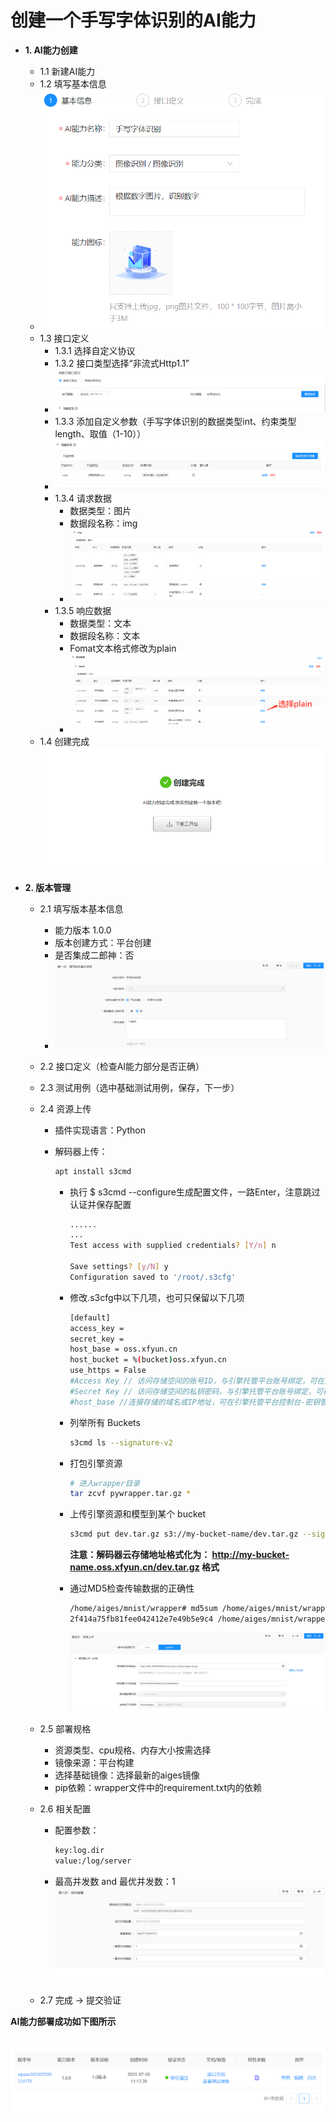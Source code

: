 # 创建一个手写字体识别的AI能力

- **1. AI能力创建**
  - 1.1 新建AI能力
  - 1.2 填写基本信息
  - ![Image text](https://github.com/Jonyzqw/aiges_demo/blob/main/mnist/figure/基本信息.png)
  - 1.3 接口定义
    - 1.3.1 选择自定义协议
    - 1.3.2 接口类型选择“非流式Http1.1”
    - ![Image text](https://github.com/Jonyzqw/aiges_demo/blob/main/mnist/figure/接口定义.png)
    - 1.3.3 添加自定义参数（手写字体识别的数据类型int、约束类型length、取值（1-10））
    - ![Image text](https://github.com/Jonyzqw/aiges_demo/blob/main/mnist/figure/功能定义.png)
    - 1.3.4 请求数据
      - 数据类型：图片
      - 数据段名称：img
      - ![Image text](https://github.com/Jonyzqw/aiges_demo/blob/main/mnist/figure/请求数据.png)
    - 1.3.5 响应数据
      - 数据类型：文本
      - 数据段名称：文本
      - Fomat文本格式修改为plain
      - ![Image text](https://github.com/Jonyzqw/aiges_demo/blob/main/mnist/figure/响应数据.png)
  - 1.4 创建完成
  ![Image text](https://github.com/Jonyzqw/aiges_demo/blob/main/mnist/figure/创建完成.png)
- **2. 版本管理**

  - 2.1 填写版本基本信息

    - 能力版本 1.0.0
    - 版本创建方式：平台创建
    - 是否集成二郎神：否
    - ![Image text](https://github.com/Jonyzqw/aiges_demo/blob/main/mnist/figure/基本信息1.png)

  - 2.2 接口定义（检查AI能力部分是否正确）

  - 2.3 测试用例（选中基础测试用例，保存，下一步）

  - 2.4 资源上传

    - 插件实现语言：Python

    - 解码器上传：

      ```bash
      apt install s3cmd
      ```

      - 执行 $ s3cmd --configure生成配置文件，一路Enter，注意跳过认证并保存配置

        ```bash
        ......
        ...
        Test access with supplied credentials? [Y/n] n
        
        Save settings? [y/N] y
        Configuration saved to '/root/.s3cfg'
        ```

        

      - 修改.s3cfg中以下几项，也可只保留以下几项

        ```bash
        [default]
        access_key =           
        secret_key = 
        host_base = oss.xfyun.cn
        host_bucket = %(bucket)oss.xfyun.cn
        use_https = False
        #Access Key // 访问存储空间的账号ID，与引擎托管平台账号绑定，可在控制台-资源管理-密钥管理页面查看
        #Secret Key // 访问存储空间的私钥密码，与引擎托管平台账号绑定，可在控制台-资源管理-密钥管理页面查看
        #host_base //连接存储的域名或IP地址，可在引擎托管平台控制台-密钥管理页面查看，域名： oss.xfyun.cn
        ```

        

      - 列举所有 Buckets

        ```bash
        s3cmd ls --signature-v2
        ```

      - 打包引擎资源

        ```bash
        # 进入wrapper目录
        tar zcvf pywrapper.tar.gz *
        ```

      - 上传引擎资源和模型到某个 bucket

        ```bash
        s3cmd put dev.tar.gz s3://my-bucket-name/dev.tar.gz --signature-v2
        ```

        **注意：解码器云存储地址格式化为： http://my-bucket-name.oss.xfyun.cn/dev.tar.gz 格式**

      - 通过MD5检查传输数据的正确性

        ```bash
        /home/aiges/mnist/wrapper# md5sum /home/aiges/mnist/wrapper/pywrapper.tar.gz 
        2f414a75fb81fee042412e7e49b5e9c4 /home/aiges/mnist/wrapper/pywrapper.tar.gz
        ```
        ![Image text](https://github.com/Jonyzqw/aiges_demo/blob/main/mnist/figure/资源上传.png)
  - 2.5 部署规格

    - 资源类型、cpu规格、内存大小按需选择
    - 镜像来源：平台构建
    - 选择基础镜像：选择最新的aiges镜像
    - pip依赖：wrapper文件中的requirement.txt内的依赖

  - 2.6 相关配置 

    - 配置参数：

      ```bash
      key:log.dir
      value:/log/server
      ```

    - 最高并发数 and 最优并发数：1
    ![Image text](https://github.com/Jonyzqw/aiges_demo/blob/main/mnist/figure/相关配置.png)
  - 2.7 完成 -> 提交验证

**AI能力部署成功如下图所示**

​		![Image text](https://github.com/Jonyzqw/aiges_demo/blob/main/mnist/figure/image-20230703173315471.png)
